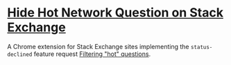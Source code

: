 # [Hide Hot Network Question on Stack Exchange](https://chrome.google.com/webstore/detail/jommfgnflipjalbpbgcfghdpoeijpoab)

A Chrome extension for Stack Exchange sites implementing the `status-declined` feature request [Filtering "hot" questions](http://meta.stackexchange.com/questions/84389/filtering-hot-questions).
